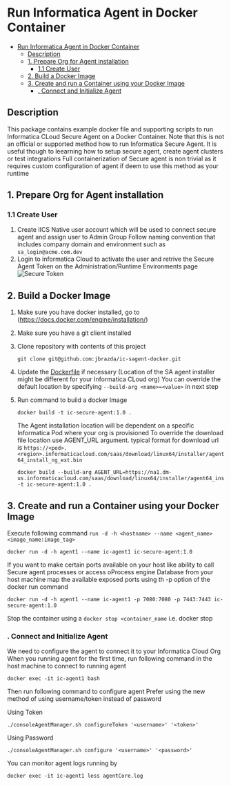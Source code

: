 # Run Informatica Agent in Docker Container

<!-- MarkdownTOC -->

- [Run Informatica Agent in Docker Container](#run-informatica-agent-in-docker-container)
  - [Description](#description)
  - [1. Prepare Org for Agent installation](#1-prepare-org-for-agent-installation)
    - [1.1 Create User](#11-create-user)
  - [2. Build a Docker Image](#2-build-a-docker-image)
  - [3. Create and run a Container using your Docker Image](#3-create-and-run-a-container-using-your-docker-image)
    - [. Connect and Initialize Agent](#-connect-and-initialize-agent)

<!-- /MarkdownTOC -->

## Description

This package contains example docker file and supporting scripts to run Informatica CLoud Secure Agent on a Docker Container.
Note that this is not an official or supported method how to run Informatica Secure Agent. It is useful though to  leearning how to setup secure agent, create agent clusters or test integrations
Full containerization of Secure agent is non trivial as it requires custom configuration of agent if deem to use this method as your runtime

## 1. Prepare Org for Agent installation

### 1.1 Create User

1. Create IICS Native user account which will be used to connect secure agent and assign user to Admin Group
    Follow naming convention that includes company domain and environment such as `sa_login@acme.com.dev`
2. Login to informatica Cloud to activate the user and retrive the Secure Agent Token on the Administration/Runtime Environments page
    ![Secure Token](../images/IC_SA_Token.png)

## 2. Build a Docker Image

1. Make sure you have docker installed, go to (https://docs.docker.com/engine/installation/)
2. Make sure you have a git client installed
3. Clone repository with contents of this project
    ```shell
    git clone git@github.com:jbrazda/ic-sagent-docker.git
    ```
4. Update the [Dockerfile](Dockerfile) if necessary (Location of the SA agent installer might be different for your Informatica CLoud org) You can override the default location by specifying `--build-arg <name>=<value>` in next step
5. Run command to build a docker Image
    ```shell
    docker build -t ic-secure-agent:1.0 .
    ```

    The Agent installation location will be dependent on a specific Informatica Pod where your org is provisioned
    To override the download file location use AGENT_URL argument. typical format for download url is
    `https://<pod>.<region>.informaticacloud.com/saas/download/linux64/installer/agent64_install_ng_ext.bin`

    ```shell
    docker build --build-arg AGENT_URL=https://na1.dm-us.informaticacloud.com/saas/download/linux64/installer/agent64_install_ng_ext.bin -t ic-secure-agent:1.0 .
    ```

## 3. Create and run a Container using your Docker Image

Execute following command `run -d -h <hostname> --name <agent_name> <image_name:image_tag>`

```shell
docker run -d -h agent1 --name ic-agent1 ic-secure-agent:1.0
```

If you want to make certain ports available on your host like ability to call Secure agent processes  or access oProcess engine Database from your host machine map the available exposed ports using th -p option of the docker run command

```shell
docker run -d -h agent1 --name ic-agent1 -p 7080:7080 -p 7443:7443 ic-secure-agent:1.0
```

Stop the container using a `docker stop <container_name` i.e. docker stop

### . Connect and Initialize Agent

We need to configure the agent to connect it to your Informatica Cloud Org When you running agent for the first time, run following command in the host machine to connect to running agent

```shell
docker exec -it ic-agent1 bash
```

Then run following command to configure agent Prefer using the new method of using username/token instead of password

Using Token

```shell
./consoleAgentManager.sh configureToken '<username>' '<token>'
```

Using Password

```shell
./consoleAgentManager.sh configure '<username>' '<password>'
```

You can monitor agent logs running by

```shell
docker exec -it ic-agent1 less agentCore.log
```
